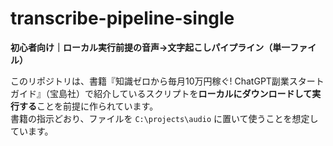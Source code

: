 # transcribe-pipeline-single

**初心者向け｜ローカル実行前提の音声→文字起こしパイプライン（単一ファイル）**

このリポジトリは、書籍『知識ゼロから毎月10万円稼ぐ! ChatGPT副業スタートガイド』（宝島社）で紹介しているスクリプトを**ローカルにダウンロードして実行する**ことを前提に作られています。  
書籍の指示どおり、ファイルを `C:\projects\audio` に置いて使うことを想定しています。
